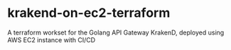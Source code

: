 # krakend-on-ec2-terraform
A terraform workset for the Golang API Gateway KrakenD, deployed using AWS EC2 instance with CI/CD
